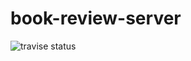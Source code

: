 # book-review-server
![travise status](https://travis-ci.org/bugdriver/book-review-server.svg?branch=master&status=passed)
